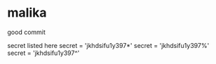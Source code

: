 # malika


good commit

secret listed here
secret = 'jkhdsifu1y397*'
secret = 'jkhdsifu1y397%'
secret = 'jkhdsifu1y397^'

